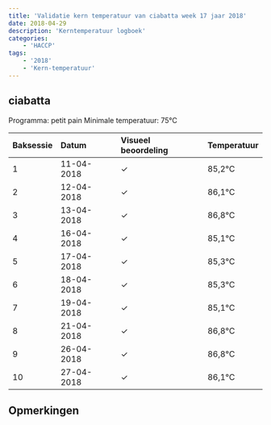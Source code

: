 ```yaml
---
title: 'Validatie kern temperatuur van ciabatta week 17 jaar 2018'
date: 2018-04-29
description: 'Kerntemperatuur logboek'
categories:
    - 'HACCP'
tags:
    - '2018'
    - 'Kern-temperatuur'
---
```


## ciabatta

Programma: petit pain
Minimale temperatuur: 75°C

| Baksessie | Datum | Visueel beoordeling | Temperatuur |
|:---|:---|:---|:---|
| 1 | 11-04-2018 | &check; | 85,2°C |
| 2 | 12-04-2018 | &check; | 86,1°C |
| 3 | 13-04-2018 | &check; | 86,8°C |
| 4 | 16-04-2018 | &check; | 85,1°C |
| 5 | 17-04-2018 | &check; | 85,3°C |
| 6 | 18-04-2018 | &check; | 85,3°C |
| 7 | 19-04-2018 | &check; | 85,1°C |
| 8 | 21-04-2018 | &check; | 86,8°C |
| 9 | 26-04-2018 | &check; | 86,8°C |
| 10 | 27-04-2018 | &check; | 86,1°C |

## Opmerkingen


